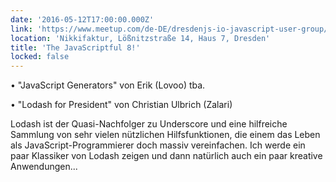 ```yaml
---
date: '2016-05-12T17:00:00.000Z'
link: 'https://www.meetup.com/de-DE/dresdenjs-io-javascript-user-group/events/rmvznlyvhbqb/'
location: 'Nikkifaktur, Lößnitzstraße 14, Haus 7, Dresden'
title: 'The JavaScriptful 8!'
locked: false
---
```

• "JavaScript Generators" von Erik (Lovoo) tba.

• "Lodash for President" von Christian Ulbrich (Zalari)

Lodash ist der Quasi-Nachfolger zu Underscore und eine hilfreiche Sammlung von sehr vielen nützlichen Hilfsfunktionen, die einem das Leben als JavaScript-Programmierer doch massiv vereinfachen. Ich werde ein paar Klassiker von Lodash zeigen und dann natürlich auch ein paar kreative Anwendungen...
